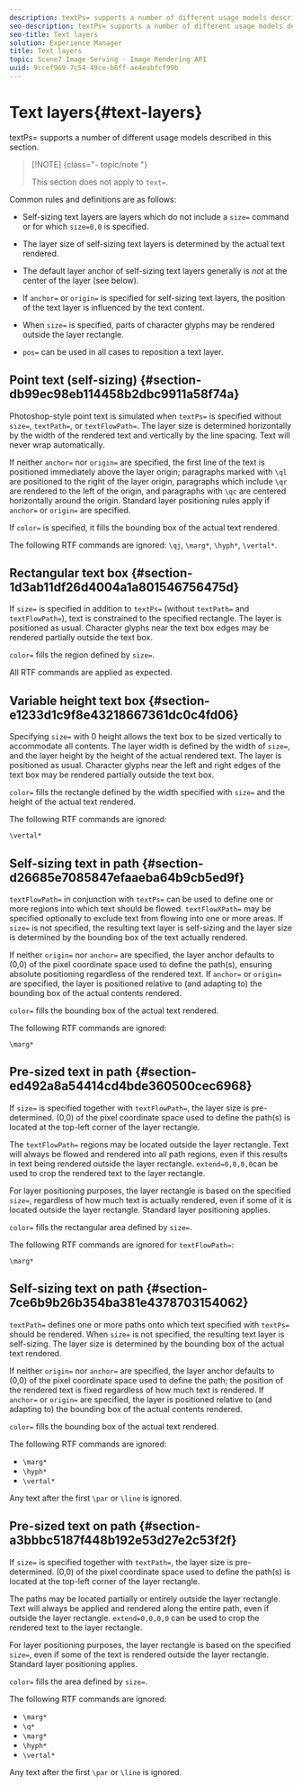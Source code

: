 ```yaml
---
description: textPs= supports a number of different usage models described in this section.
seo-description: textPs= supports a number of different usage models described in this section.
seo-title: Text layers
solution: Experience Manager
title: Text layers
topic: Scene7 Image Serving - Image Rendering API
uuid: 9ccef969-7c54-49ce-b6ff-ae4eabfcf99b
---
```


# Text layers{#text-layers}

textPs= supports a number of different usage models described in this section.

>[!NOTE] {class="- topic/note "}
>
>This section does not apply to `text=`.

Common rules and definitions are as follows:

* Self-sizing text layers are layers which do not include a `size=` command or for which `size=0,0` is specified. 

* The layer size of self-sizing text layers is determined by the actual text rendered. 
* The default layer anchor of self-sizing text layers generally is *not* at the center of the layer (see below). 
* If `anchor=` or `origin=` is specified for self-sizing text layers, the position of the text layer is influenced by the text content. 

* When `size=` is specified, parts of character glyphs may be rendered outside the layer rectangle. 
* `pos=` can be used in all cases to reposition a text layer.

## Point text (self-sizing) {#section-db99ec98eb114458b2dbc9911a58f74a}

Photoshop-style point text is simulated when `textPs=` is specified without `size=`, `textPath=`, or `textFlowPath=`. The layer size is determined horizontally by the width of the rendered text and vertically by the line spacing. Text will never wrap automatically.

If neither `anchor=` nor `origin=` are specified, the first line of the text is positioned immediately above the layer origin; paragraphs marked with `\ql` are positioned to the right of the layer origin, paragraphs which include `\qr` are rendered to the left of the origin, and paragraphs with `\qc` are centered horizontally around the origin. Standard layer positioning rules apply if `anchor=` or `origin=` are specified.

If `color=` is specified, it fills the bounding box of the actual text rendered.

The following RTF commands are ignored: `\qj`, `\marg*`, `\hyph*`, `\vertal*`.

## Rectangular text box {#section-1d3ab11df26d4004a1a801546756475d}

If `size=` is specified in addition to `textPs=` (without `textPath=` and `textFlowPath=`), text is constrained to the specified rectangle. The layer is positioned as usual. Character glyphs near the text box edges may be rendered partially outside the text box.

`color=` fills the region defined by `size=`.

All RTF commands are applied as expected.

## Variable height text box {#section-e1233d1c9f8e43218667361dc0c4fd06}

Specifying `size=` with 0 height allows the text box to be sized vertically to accommodate all contents. The layer width is defined by the width of `size=`, and the layer height by the height of the actual rendered text. The layer is positioned as usual. Character glyphs near the left and right edges of the text box may be rendered partially outside the text box.

`color=` fills the rectangle defined by the width specified with `size=` and the height of the actual text rendered.

The following RTF commands are ignored:

`\vertal*`

## Self-sizing text in path {#section-d26685e7085847efaaeba64b9cb5ed9f}

`textFlowPath=` in conjunction with `textPs=` can be used to define one or more regions into which text should be flowed. `textFlowXPath=` may be specified optionally to exclude text from flowing into one or more areas. If `size=` is not specified, the resulting text layer is self-sizing and the layer size is determined by the bounding box of the text actually rendered.

If neither `origin=` nor `anchor=` are specified, the layer anchor defaults to (0,0) of the pixel coordinate space used to define the path(s), ensuring absolute positioning regardless of the rendered text. If `anchor=` or `origin=` are specified, the layer is positioned relative to (and adapting to) the bounding box of the actual contents rendered.

`color=` fills the bounding box of the actual text rendered.

The following RTF commands are ignored:

`\marg*`

## Pre-sized text in path {#section-ed492a8a54414cd4bde360500cec6968}

If `size=` is specified together with `textFlowPath=`, the layer size is pre-determined. (0,0) of the pixel coordinate space used to define the path(s) is located at the top-left corner of the layer rectangle.

The `textFlowPath=` regions may be located outside the layer rectangle. Text will always be flowed and rendered into all path regions, even if this results in text being rendered outside the layer rectangle. `extend=0,0,0,0`can be used to crop the rendered text to the layer rectangle.

For layer positioning purposes, the layer rectangle is based on the specified `size=`, regardless of how much text is actually rendered, even if some of it is located outside the layer rectangle. Standard layer positioning applies.

`color=` fills the rectangular area defined by `size=`.

The following RTF commands are ignored for `textFlowPath=`:

`\marg*`

## Self-sizing text on path {#section-7ce6b9b26b354ba381e4378703154062}

`textPath=` defines one or more paths onto which text specified with `textPs=` should be rendered. When `size=` is not specified, the resulting text layer is self-sizing. The layer size is determined by the bounding box of the actual text rendered.

If neither `origin=` nor `anchor=` are specified, the layer anchor defaults to (0,0) of the pixel coordinate space used to define the path; the position of the rendered text is fixed regardless of how much text is rendered. If `anchor=` or `origin=` are specified, the layer is positioned relative to (and adapting to) the bounding box of the actual contents rendered.

`color=` fills the bounding box of the actual text rendered.

The following RTF commands are ignored:

* `\marg*` 
* `\hyph*` 
* `\vertal*`

Any text after the first `\par` or `\line` is ignored.

## Pre-sized text on path {#section-a3bbbc5187f448b192e53d27e2c53f2f}

If `size=` is specified together with `textPath=`, the layer size is pre-determined. (0,0) of the pixel coordinate space used to define the path(s) is located at the top-left corner of the layer rectangle.

The paths may be located partially or entirely outside the layer rectangle. Text will always be applied and rendered along the entire path, even if outside the layer rectangle. `extend=0,0,0,0` can be used to crop the rendered text to the layer rectangle.

For layer positioning purposes, the layer rectangle is based on the specified `size=`, even if some of the text is rendered outside the layer rectangle. Standard layer positioning applies.

`color=` fills the area defined by `size=`.

The following RTF commands are ignored:

* `\marg*` 
* `\q*` 
* `\marg*` 
* `\hyph*` 
* `\vertal*`

Any text after the first `\par` or `\line` is ignored. 

